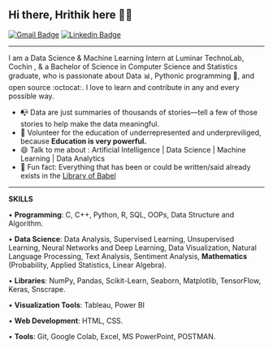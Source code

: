 
## Hi there, Hrithik here 👋🏼
[![Gmail Badge](https://img.shields.io/badge/-nandinisingh5may@gmail.com-c14438?style=flat&logo=Gmail&logoColor=white)](mailto:hrithikleo624@gmail.com "Connect via Email")
[![Linkedin Badge](https://img.shields.io/badge/-Nandini%20Singh-0072b1?style=flat&logo=Linkedin&logoColor=white)](https://www.linkedin.com/in/hrithik-lal-606532223/ "Connect on LinkedIn")

---
I am a Data Science & Machine Learning Intern at Luminar TechnoLab, Cochin , & a  Bachelor of Science in Computer Science and Statistics graduate, who is passionate about Data :bar_chart:, Pythonic programming :snake:, and open source :octocat:. I love to learn and contribute in any and every possible way.

- 📭 Data are just summaries of thousands of stories—tell a few of those stories to help make the data meaningful.
- 💬 Volunteer for the education of underrepresented and underpreviliged, because **Education is very powerful.**
- 😄 Talk to me about : Artificial Intelligence | Data Science | Machine Learning | Data Analytics 
- 👾 Fun fact: Everything that has been or could be written/said already exists in the [Library of Babel](https://libraryofbabel.info/)
---
**SKILLS** 

• **Programming**: C, C++, Python, R, SQL, OOPs, Data Structure and Algorithm.

• **Data Science**: Data Analysis, Supervised Learning, Unsupervised Learning, Neural Networks and Deep Learning, Data 
Visualization, Natural Language Processing, Text Analysis, Sentiment Analysis, **Mathematics** (Probability, Applied Statistics, 
Linear Algebra).

• **Libraries**: NumPy, Pandas, Scikit-Learn, Seaborn, Matplotlib, TensorFlow, Keras, Snscrape. 

• **Visualization Tools**: Tableau, Power BI

• **Web Development**: HTML, CSS. 

• **Tools**: Git, Google Colab, Excel, MS PowerPoint, POSTMAN. 
